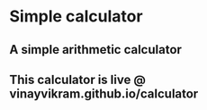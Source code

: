 # Simple calculator
## A simple arithmetic calculator
## This calculator is live @ vinayvikram.github.io/calculator

